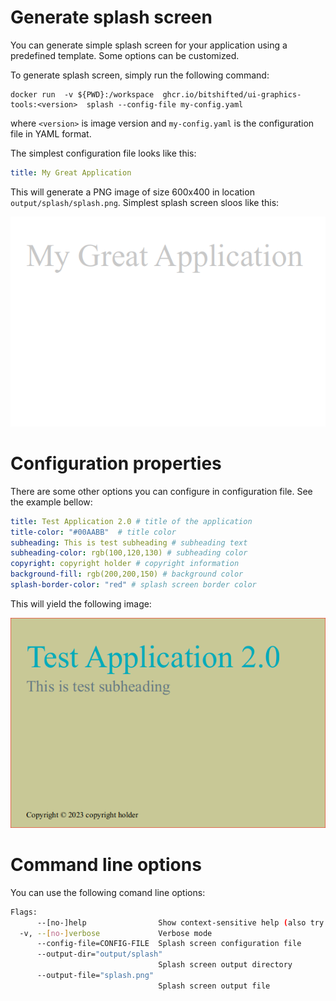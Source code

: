# Generate splash screen

You can generate simple splash screen for your application using a predefined template. Some options can be customized.

To generate splash screen, simply run the following command:

```
docker run  -v ${PWD}:/workspace  ghcr.io/bitshifted/ui-graphics-tools:<version>  splash --config-file my-config.yaml
```

where `<version>` is image version and `my-config.yaml` is the configuration file in YAML format.

The simplest configuration file looks like this:

```yaml
title: My Great Application
```

This will generate a PNG image of size 600x400 in location `output/splash/splash.png`. Simplest splash screen sloos like this:

![](./img/simplest.png)

# Configuration properties

There are some other options you can configure in configuration file. See the example bellow:

```yaml
title: Test Application 2.0 # title of the application
title-color: "#00AABB"  # title color
subheading: This is test subheading # subheading text
subheading-color: rgb(100,120,130) # subheading color
copyright: copyright holder # copyright information
background-fill: rgb(200,200,150) # background color
splash-border-color: "red" # splash screen border color
```

This will yield the following image:

![](./img/custom.png)

# Command line options

You can use the following comand line options:

```bash
Flags:
      --[no-]help                Show context-sensitive help (also try --help-long and --help-man).
  -v, --[no-]verbose             Verbose mode
      --config-file=CONFIG-FILE  Splash screen configuration file
      --output-dir="output/splash"  
                                 Splash screen output directory
      --output-file="splash.png"  
                                 Splash screen output file

```